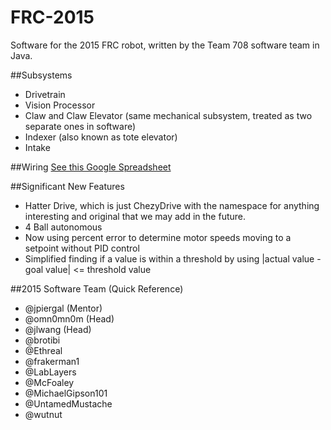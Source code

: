 # FRC-2015
Software for the 2015 FRC robot, written by the Team 708 software team in Java.

##Subsystems
- Drivetrain
- Vision Processor
- Claw and Claw Elevator (same mechanical subsystem, treated as two separate ones in software)
- Indexer (also known as tote elevator)
- Intake

##Wiring
[See this Google Spreadsheet](https://docs.google.com/spreadsheets/d/1NOy_13O9_D_tmYfdHeO2wjOzWzNkkdXDBmnokGaqViw/edit?usp=sharing)

##Significant New Features
- Hatter Drive, which is just ChezyDrive with the namespace for anything interesting and original that we may add in the future.
- 4 Ball autonomous
- Now using percent error to determine motor speeds moving to a setpoint without PID control
- Simplified finding if a value is within a threshold by using |actual value - goal value| <= threshold value

##2015 Software Team (Quick Reference)
- @jpiergal (Mentor)
- @omn0mn0m (Head)
- @jlwang (Head)
- @brotibi
- @Ethreal
- @frakerman1
- @LabLayers
- @McFoaley
- @MichaelGipson101
- @UntamedMustache
- @wutnut
